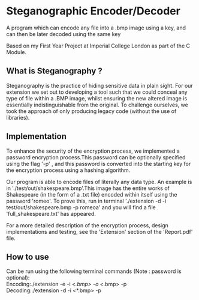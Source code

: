 # Steganographic Encoder/Decoder
A program which can encode any file into a .bmp image using a key, and can then be later decoded using the same key 

Based on my First Year Project at Imperial College London as part of the C Module.  

## What is Steganography ?
Steganography  is  the  practice  of  hiding  sensitive  data  in  plain  sight.   For  our  extension  we  set  out  to  developing a tool such that we could conceal any type of file within a .BMP image,  whilst ensuring the new altered image is essentially indistinguishable from the original.  To challenge ourselves, we took the approach of only producing legacy code (without the use of libraries).

## Implementation
To enhance the security of the encryption process, we implemented a password encryption process.This  password  can  be  optionally  specified  using  the  flag '-p' <password>,  and  this  password  is  converted  into  the starting key for the encryption process using a hashing algorithm.
  
Our program is able to encode files of literally any data type.  An example is in './test/out/shakespeare.bmp'.This image has the entire works of Shakespeare (in the form of a .txt file) encoded within itself using the password 'romeo'.  To prove this, run in terminal './extension -d -i test/out/shakespeare.bmp -p romeoa' and you will find a file 'full_shakespeare.txt' has appeared.

For a more detailed description of the encryption process, design implementations and testing, see the 'Extension' section of the 'Report.pdf' file.

## How to use
Can be run using the following terminal commands (Note :  password is optional):  
Encoding:./extension -e -i <*.bmp> <any file> -o <*.bmp> -p <password>  
Decoding:./extension -d -i <*.bmp> -p <password>
